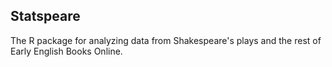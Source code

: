 ## Statspeare

The R package for analyzing data from Shakespeare's plays and the rest of Early English Books Online.
